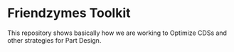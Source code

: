 # Friendzymes Toolkit

This repository shows basically how we are working to Optimize CDSs and other strategies for Part Design.